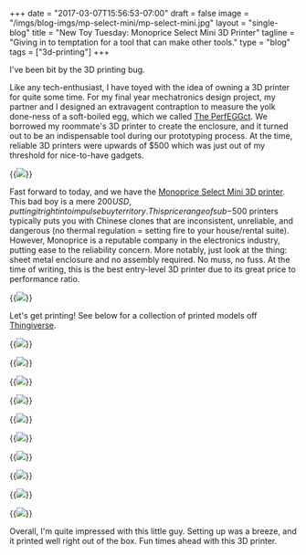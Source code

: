 +++
date = "2017-03-07T15:56:53-07:00"
draft = false
image = "/imgs/blog-imgs/mp-select-mini/mp-select-mini.jpg"
layout = "single-blog"
title = "New Toy Tuesday: Monoprice Select Mini 3D Printer"
tagline = "Giving in to temptation for a tool that can make other tools."
type = "blog"
tags = ["3d-printing"]
+++

I've been bit by the 3D printing bug.

Like any tech-enthusiast, I have toyed with the idea of owning a 3D printer for quite some time. For my final year mechatronics design project, my partner and I designed an extravagent contraption to measure the yolk done-ness of a soft-boiled egg, which we called [The PerfEGGct](http://justinmklam.com/projects/mecha/perfeggct/). We borrowed my roommate's 3D printer to create the enclosure, and it turned out to be an indispensable tool during our prototyping process. At the time, reliable 3D printers were upwards of $500 which was just out of my threshold for nice-to-have gadgets. 

{{<img caption="Your everyday solution for perfect soft-boiled eggs: The PerfEGGct"
src="http://justinmklam.com/imgs/perfeggct/IMG_0407.JPG" >}}

Fast forward to today, and we have the [Monoprice Select Mini 3D printer](https://www.monoprice.com/product?p_id=15365). This bad boy is a mere $200 USD, putting it right into impulse buy territory. This price range of sub-$500 printers typically puts you with Chinese clones that are inconsistent, unreliable, and dangerous (no thermal regulation = setting fire to your house/rental suite). However, Monoprice is a reputable company in the electronics industry, putting ease to the reliability concern. More notably, just look at the thing: sheet metal enclosure and no assembly required. No muss, no fuss. At the time of writing, this is the best entry-level 3D printer due to its great price to performance ratio.

{{<img caption="Product images of the MP Select Mini" src="/imgs/blog-imgs/mp-select-mini/mp-select-mini-product.jpg" >}}

Let's get printing! See below for a collection of printed models off [Thingiverse](https://www.thingiverse.com/).

{{<img caption="Calibration cube to test dimensional accuracy. A little off of 20mm due to bulging at the corners." src="/imgs/blog-imgs/mp-select-mini/IMG_20170310_082445.jpg" >}}

{{<img caption="Overhang test looking good." src="/imgs/blog-imgs/mp-select-mini/IMG_20170306_163656.jpg" >}}

{{<img caption="Pebble charging stand." src="/imgs/blog-imgs/mp-select-mini/IMG_20170306_211119.jpg" >}}

{{<img caption="Zoomed in on the base of the stand. Quality is quite impressive." src="/imgs/blog-imgs/mp-select-mini/IMG_20170306_211720.jpg" >}}

{{<img caption="Hard drive cable organizer." src="/imgs/blog-imgs/mp-select-mini/IMG_20170306_215542.jpg" >}}

{{<img caption="Raspberry Pi case." src="/imgs/blog-imgs/mp-select-mini/IMG_20170308_230642.jpg" >}}

{{<img caption="Fancy desk organizer." src="/imgs/blog-imgs/mp-select-mini/IMG_20170314_193727.jpg" >}}

{{<img caption="Fancy desk organizer: Nerdy style." src="/imgs/blog-imgs/mp-select-mini/IMG_20170317_170438.jpg" >}}

{{<img caption="Extravagant business card dispenser" src="/imgs/blog-imgs/mp-select-mini/IMG_20170314_212438.jpg" >}}

{{<img caption="Stylus holder for Surface Pro 4 pen." src="/imgs/blog-imgs/mp-select-mini/IMG_20170325_130430.jpg" >}}

Overall, I'm quite impressed with this little guy. Setting up was a breeze, and it printed well right out of the box. Fun times ahead with this 3D printer.